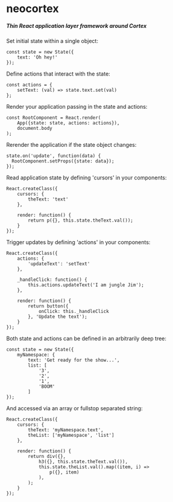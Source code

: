 
# neocortex


##### Thin React application layer framework around Cortex


Set initial state within a single object:
```
const state = new State({
	text: 'Oh hey!'
});
```

Define actions that interact with the state:
```
const actions = {
	setText: (val) => state.text.set(val)
};
```

Render your application passing in the state and actions:
```
const RootComponent = React.render(
	App({state: state, actions: actions}),
	document.body
);
```

Rerender the application if the state object changes:
```
state.on('update', function(data) {
  RootComponent.setProps({state: data});
});
```

Read application state by defining 'cursors' in your components:
```
React.createClass({
	cursors: {
		theText: 'text'
	},

	render: function() {
		return p({}, this.state.theText.val());
	}
});
```

Trigger updates by defining 'actions' in your components:
```
React.createClass({
	actions: {
		'updateText': 'setText'
	},

	_handleClick: function() {
		this.actions.updateText('I am jungle Jim');
	},

	render: function() {
		return button({
			onClick: this._handleClick
		}, 'Update the text');
	}
});
```

Both state and actions can be defined in an arbitrarily deep tree:
```
const state = new State({
	myNamespace: {
		text: 'Get ready for the show...',
		list: [
			'3',
			'2',
			'1',
			'BOOM'
		]
});
```

And accessed via an array or fullstop separated string:
```
React.createClass({
	cursors: {
		theText: 'myNamespace.text',
		theList: ['myNamespace', 'list']
	},

	render: function() {
		return div({},
			h3({}, this.state.theText.val()),
			this.state.theList.val().map((item, i) =>
				p({}, item)
			),
		);
	}
});
```
